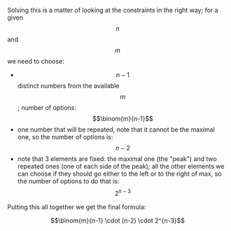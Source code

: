 Solving this is a matter of looking at the constraints in the right way; for a given $$n$$ and $$m$$ we need to choose:

- $$n-1$$ distinct numbers from the available $$m$$; number of options: $$\binom{m}{n-1}$$
- one number that will be repeated, note that it cannot be the maximal one, so the number of options is: $$n-2$$
- note that 3 elements are fixed: the maximal one (the "peak") and two repeated ones (one of each side of the peak); all the other elements we can choose if they should go either to the left or to the right of max, so the number of options to do that is: $$2^{n-3}$$

Putting this all together we get the final formula:

$$\binom{m}{n-1} \cdot (n-2) \cdot 2^{n-3}$$
